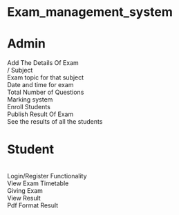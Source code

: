 # Exam_management_system
# Admin

Add The Details Of Exam
<br>/ Subject
<br/>Exam topic for that subject
<br/> Date and time for exam
<br/>Total Number of Questions
<br/> Marking system
<br/>Enroll Students 
<br/> Publish Result Of Exam
<br/> See the results of all the students
<br/>
# Student
<br/>Login/Register Functionality
 <br/>View Exam Timetable
<br/>Giving Exam
<br/>View Result
<br/>Pdf Format Result
